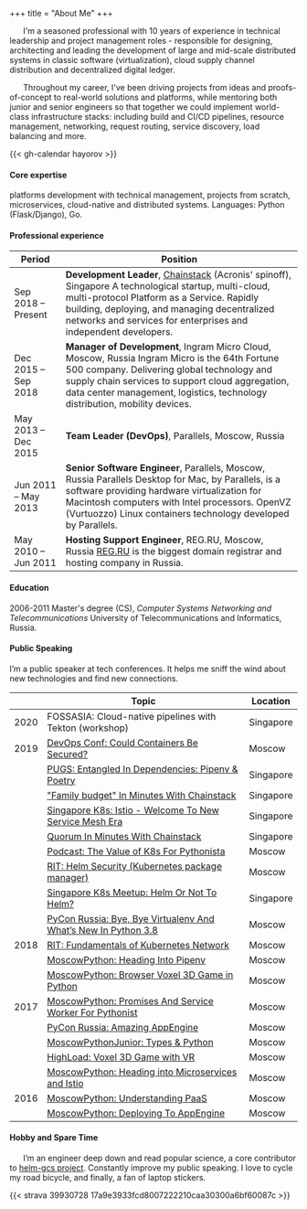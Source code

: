+++
title = "About Me"
+++

&nbsp;&nbsp;&nbsp;&nbsp;&nbsp;&nbsp;I'm a seasoned professional with 10 years of experience in technical leadership and project management roles - responsible for designing, architecting and leading the development of large and mid-scale distributed systems in classic software (virtualization), cloud supply channel distribution and decentralized digital ledger.

&nbsp;&nbsp;&nbsp;&nbsp;&nbsp;&nbsp;Throughout my career, I've been driving projects from ideas and proofs-of-concept to real-world solutions and platforms, while mentoring both junior and senior engineers so that together we could implement world-class infrastructure stacks: including build and CI/CD pipelines, resource management, networking, request routing, service discovery, load balancing and more.

{{< gh-calendar hayorov >}}

#### Core expertise

platforms development with technical management, projects from scratch, microservices, cloud-native and distributed systems. Languages: Python (Flask/Django), Go.

#### Professional experience

| Period | Position |
|----------|-------------------------------------------------------------------------|
| Sep 2018 – Present | **Development Leader**, [Chainstack](https://chainstack.com) (Acronis' spinoff), Singapore A technological startup, multi-cloud, multi-protocol Platform as a Service. Rapidly building, deploying, and managing decentralized networks and services for enterprises and independent developers. |
| Dec 2015 – Sep 2018 | **Manager of Development**, Ingram Micro Cloud, Moscow, Russia Ingram Micro is the 64th Fortune 500 company. Delivering global technology and supply chain services to support cloud aggregation, data center management, logistics, technology distribution, mobility devices.|
| May 2013 – Deс 2015 | **Team Leader (DevOps)**, Parallels, Moscow, Russia |
| Jun 2011 – May 2013 | **Senior Software Engineer**, Parallels, Moscow, Russia Parallels Desktop for Mac, by Parallels, is a software providing hardware virtualization for Macintosh computers with Intel processors. OpenVZ (Vurtuozzo) Linux containers technology developed by Parallels.|
| May 2010 – Jun 2011 | **Hosting Support Engineer**, REG.RU, Moscow, Russia [REG.RU](https://reg.ru) is the biggest domain registrar and hosting company in Russia.|

#### Education

2006-2011 Master's degree (CS), *Computer Systems Networking and Telecommunications*
University of Telecommunications and Informatics, Russia.

#### Public Speaking

I’m a public speaker at tech conferences. It helps me sniff the wind about new technologies and find new connections.

|      | Topic                                                                   | Location  |
|------|-------------------------------------------------------------------------|-----------|
| 2020 | FOSSASIA: Cloud-native pipelines with Tekton (workshop)                 | Singapore |
| 2019 | [DevOps Conf: Could Containers Be Secured?](https://www.youtube.com/watch?v=QltHmfevCo8&list=PLtFn4-Uxnqyn2ZnJ8iaCBTvTzuMvnGQeb&index=16)                               | Moscow    |
|      | [PUGS: Entangled In Dependencies: Pipenv & Poetry](https://speakerdeck.com/hayorov/entangled-in-dependencies-pipenv-and-poetry)                      | Singapore |
|      | ["Family budget" In Minutes With Chainstack](https://speakerdeck.com/hayorov/family-budget-in-minutes-with-chainstack) | Singapore |
|      | [Singapore K8s: Istio - Welcome To New Service Mesh Era](https://speakerdeck.com/hayorov/welcome-to-the-service-mesh-era)                   | Singapore |
|      | [Quorum In Minutes With Chainstack](https://speakerdeck.com/hayorov/quorum-in-minutes-with-chainstack) | Singapore|
|      | [Podcast: The Value of K8s For Pythonista](https://www.youtube.com/watch?v=Hzpp9SLKCWM&list=PLtFn4-Uxnqyn2ZnJ8iaCBTvTzuMvnGQeb&index=4) | Moscow |
|      | [RIT: Helm Security (Kubernetes package manager)](https://www.youtube.com/watch?v=_8zNTJ1_R5I&list=PLtFn4-Uxnqyn2ZnJ8iaCBTvTzuMvnGQeb&index=4)                          | Moscow    |
|      | [Singapore K8s Meetup: Helm Or Not To Helm?](https://www.youtube.com/watch?v=T1YkO1K__eA&list=PLtFn4-Uxnqyn2ZnJ8iaCBTvTzuMvnGQeb&index=2)                              | Singapore |
|      | [PyCon Russia: Bye, Bye Virtualenv And What’s New In Python 3.8](https://www.youtube.com/watch?v=L2OpzwloTDI&list=PLtFn4-Uxnqyn2ZnJ8iaCBTvTzuMvnGQeb&index=15)          | Moscow    |
| 2018 | [RIT: Fundamentals of Kubernetes Network](https://www.youtube.com/watch?v=T1YkO1K__eA&list=PLtFn4-Uxnqyn2ZnJ8iaCBTvTzuMvnGQeb&index=2&)| Moscow |
|      | [MoscowPython: Heading Into Pipenv](https://www.youtube.com/watch?v=JNT1u3Ri3YY&list=PLtFn4-Uxnqyn2ZnJ8iaCBTvTzuMvnGQeb&index=8) | Moscow |
|      | [MoscowPython: Browser Voxel 3D Game in Python](https://www.youtube.com/watch?v=WIIRiT1NfQ0&list=PLtFn4-Uxnqyn2ZnJ8iaCBTvTzuMvnGQeb&index=11) | Moscow |
| 2017 | [MoscowPython: Promises And Service Worker For Pythonist](https://www.youtube.com/watch?v=h5BpiDyC9rk&list=PLtFn4-Uxnqyn2ZnJ8iaCBTvTzuMvnGQeb&index=2) | Moscow |
|      | [PyCon Russia: Amazing AppEngine](https://www.youtube.com/watch?v=8RZgIcEpSHA&list=PLtFn4-Uxnqyn2ZnJ8iaCBTvTzuMvnGQeb&index=9) | Moscow |
|      | [MoscowPythonJunior: Types & Python](https://www.youtube.com/watch?v=kHrt-8b3f2E&list=PLtFn4-Uxnqyn2ZnJ8iaCBTvTzuMvnGQeb&index=10) | Moscow |
|      | [HighLoad: Voxel 3D Game with VR](https://www.youtube.com/watch?v=WIIRiT1NfQ0&list=PLtFn4-Uxnqyn2ZnJ8iaCBTvTzuMvnGQeb&index=11) | Moscow |
|      | [MoscowPython: Heading into Microservices and Istio](https://www.youtube.com/watch?v=RyMAwQD85bU&list=PLtFn4-Uxnqyn2ZnJ8iaCBTvTzuMvnGQeb&index=6) | Moscow |
| 2016| [MoscowPython: Understanding PaaS](https://www.youtube.com/watch?v=wTKjfwnqKnA&list=PLtFn4-Uxnqyn2ZnJ8iaCBTvTzuMvnGQeb&index=5) | Moscow |
|     | [MoscowPython: Deploying To AppEngine](https://www.youtube.com/watch?v=wHrD-WVEK6I&list=PLtFn4-Uxnqyn2ZnJ8iaCBTvTzuMvnGQeb&index=13) | Moscow |

#### Hobby and Spare Time

&nbsp;&nbsp;&nbsp;&nbsp;&nbsp;&nbsp;I’m an engineer deep down and read popular science, a core contributor to [helm-gcs project](https://github.com/hayorov/helm-gcs). Constantly improve my public speaking. I love to cycle my road bicycle, and finally, a fan of laptop stickers.

{{< strava 39930728 17a9e3933fcd8007222210caa30300a6bf60087c >}}
